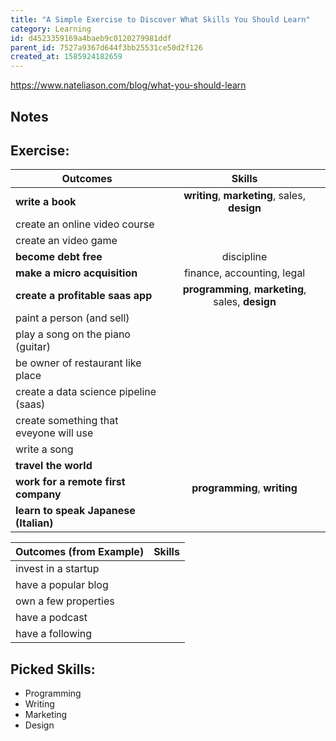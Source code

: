 ```yaml
---
title: "A Simple Exercise to Discover What Skills You Should Learn"
category: Learning
id: d4523359169a4baeb9c0120279981ddf
parent_id: 7527a9367d644f3bb25531ce50d2f126
created_at: 1585924182659
---
```


https://www.nateliason.com/blog/what-you-should-learn

## Notes


## Exercise:

| Outcomes                                | Skills        |
| --------------------------------------- |:-------------:| 
| **write a book**                        | **writing**, **marketing**, sales, **design**  | 
| create an online video course           |       | 
| create an video game                    |       | 
| **become debt free**                    | discipline   			             | 
| **make a micro acquisition**            | finance, accounting, legal            | 
| **create a profitable saas app**        | **programming**, **marketing**, sales, **design** | 
| paint a person (and sell)               |       | 
| play a song on the piano (guitar)       |       | 
| be owner of restaurant like place       |       | 
| create a data science pipeline (saas)   |       | 
| create something that eveyone will use  |       | 
| write a song                            |       | 
| **travel the world**                    |       | 
| **work for a remote first company**     | **programming**, **writing** 		 | 
| **learn to speak Japanese (Italian)**   |       | 

| Outcomes (from Example)  | Skills        |
| ------------------------ |:-------------:| 
| invest in a startup      |	   | 
| have a popular blog      |       | 
| own a few properties     |       | 
| have a podcast           |       | 
| have a following         |       | 

## Picked Skills:
* Programming
* Writing
* Marketing
* Design







    